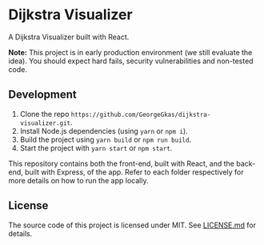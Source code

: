 # Dijkstra Visualizer

A Dijkstra Visualizer built with React.

**Note:** This project is in early production environment (we still evaluate the idea). You should expect hard fails, security vulnerabilities and non-tested code.

## Development

1. Clone the repo `https://github.com/GeorgeGkas/dijkstra-visualizer.git`.
2. Install Node.js dependencies (using `yarn` or `npm i`).
3. Build the project using `yarn build` or `npm run build`.
4. Start the project with `yarn start` or `npm start`.

This repository contains both the front-end, built with React, and the back-end, built with Express, of the app. Refer to each folder respectively for more details on how to run the app locally.

## License

The source code of this project is licensed under MIT. See [LICENSE.md](LICENSE.md) for details.
